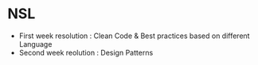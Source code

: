 # NSL
- First week resolution : Clean Code & Best practices based on different Language
- Second week reolution : Design Patterns
